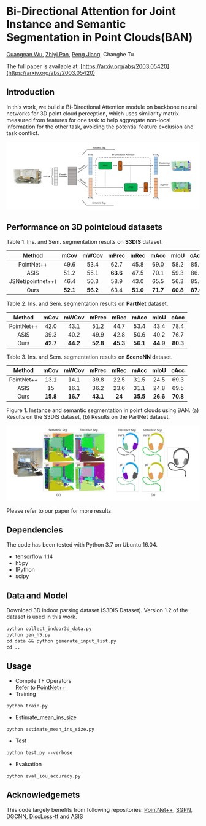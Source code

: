 # Bi-Directional Attention for Joint Instance and Semantic Segmentation in Point Clouds(BAN)
[Guangnan Wu](https://github.com/pumpkinnan), [Zhiyi Pan](https://github.com/panzhiyi), [Peng Jiang](https://github.com/sdujump), Changhe Tu

The full paper is available at: [https://arxiv.org/abs/2003.05420](https://arxiv.org/abs/2003.05420)

## Introduction

In this work, we build a Bi-Directional Attention module on backbone neural networks for 3D point cloud perception, which uses similarity matrix measured from features for one task to help aggregate non-local information for the other task, avoiding the potential feature exclusion and task conflict. 

![](./network.png)

## Performance on 3D pointcloud datasets

Table 1. Ins. and Sem. segmentation results on **S3DIS** dataset.

|   Method   |   mCov   |  mWCov   |  mPrec   |   mRec   |   mAcc   |   mIoU   |   oAcc   |
| :--------: | :------: | :------: | :------: | :------: | :------: | :------: | :------: |
| PointNet++ |   49.6   |   53.4   |   62.7   |   45.8   |   69.0   |   58.2   |   85.9   |
|    ASIS    |   51.2   |   55.1   | **63.6** |   47.5   |   70.1   |   59.3   |   86.2   |
|JSNet(pointnet++)|   46.4   |   50.3   | 58.9 |   43.0   |   65.5   |   56.3   |   85.5   |
|    Ours    | **52.1** | **56.2** |   63.4   | **51.0** | **71.7** | **60.8** | **87.0** |

Table 2. Ins. and Sem. segmentation results on **PartNet** dataset.

|   Method   |   mCov   |  mWCov   |  mPrec   |   mRec   |   mAcc   |   mIoU   |   oAcc   |
| :--------: | :------: | :------: | :------: | :------: | :------: | :------: | :------: |
| PointNet++ |   42.0   |   43.1   |   51.2   |   44.7   |   53.4   |   43.4   |   78.4   |
|    ASIS    |   39.3   |   40.2   |   49.9   |   42.8   |   50.6   |   40.2   |   76.7   |
|    Ours    | **42.7** | **44.2** | **52.8** | **45.3** | **56.1** | **44.9** | **80.3** |

Table 3. Ins. and Sem. segmentation results on **SceneNN** dataset.

|   Method   |   mCov   |  mWCov   |  mPrec   |  mRec  |   mAcc   |   mIoU   |   oAcc   |
| :--------: | :------: | :------: | :------: | :----: | :------: | :------: | :------: |
| PointNet++ |   13.1   |   14.1   |   39.8   |  22.5  |   31.5   |   24.5   |   69.3   |
|    ASIS    |    15    |   16.1   |   36.2   |  23.6  |   31.1   |   24.8   |   69.5   |
|    Ours    | **15.8** | **16.7** | **43.1** | **24** | **35.5** | **26.6** | **70.8** |

Figure 1.  Instance and semantic segmentation in point clouds using BAN. (a) Results on the S3DIS dataset, (b) Results on the PartNet dataset.

![](./result.png)

Please refer to our paper for more results.

## Dependencies

The code has been tested with Python 3.7 on Ubuntu 16.04.
* tensorflow 1.14
* h5py
* IPython
* scipy
## Data and Model
Download 3D indoor parsing dataset (S3DIS Dataset). Version 1.2 of the dataset is used in this work.
```
python collect_indoor3d_data.py
python gen_h5.py
cd data && python generate_input_list.py
cd ..
```
## Usage
* Compile TF Operators  
Refer to [PointNet++](https://github.com/charlesq34/pointnet2)
* Training
```
python train.py
```
* Estimate_mean_ins_size
```
python estimate_mean_ins_size.py
```
* Test
```
python test.py --verbose
```
* Evaluation
```
python eval_iou_accuracy.py
```
## Acknowledgemets
This code largely benefits from following repositories: [PointNet++](https://github.com/charlesq34/pointnet2), [SGPN](https://github.com/laughtervv/SGPN), [DGCNN](https://github.com/WangYueFt/dgcnn), [DiscLoss-tf](https://github.com/hq-jiang/instance-segmentation-with-discriminative-loss-tensorflow) and [ASIS](https://github.com/WXinlong/ASIS)
